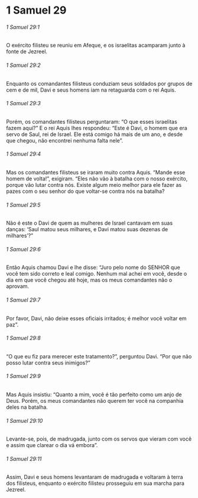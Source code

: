 # 1 Samuel 29

###### 1 Samuel 29:1

O exército filisteu se reuniu em Afeque, e os israelitas acamparam junto à fonte de Jezreel.

###### 1 Samuel 29:2

Enquanto os comandantes filisteus conduziam seus soldados por grupos de cem e de mil, Davi e seus homens iam na retaguarda com o rei Aquis.

###### 1 Samuel 29:3

Porém, os comandantes filisteus perguntaram: “O que esses israelitas fazem aqui?” E o rei Aquis lhes respondeu: “Este é Davi, o homem que era servo de Saul, rei de Israel. Ele está comigo há mais de um ano, e desde que chegou, não encontrei nenhuma falta nele”.

###### 1 Samuel 29:4

Mas os comandantes filisteus se iraram muito contra Aquis. “Mande esse homem de volta!”, exigiram. “Eles não vão à batalha com o nosso exército, porque vão lutar contra nós. Existe algum meio melhor para ele fazer as pazes com o seu senhor do que voltar-se contra nós na batalha?

###### 1 Samuel 29:5

Não é este o Davi de quem as mulheres de Israel cantavam em suas danças: ‘Saul matou seus milhares, e Davi matou suas dezenas de milhares’?”

###### 1 Samuel 29:6

Então Aquis chamou Davi e lhe disse: “Juro pelo nome do SENHOR que você tem sido correto e leal comigo. Nenhum mal achei em você, desde o dia em que você chegou até hoje, mas os meus comandantes não o aprovam.

###### 1 Samuel 29:7

Por favor, Davi, não deixe esses oficiais irritados; é melhor você voltar em paz”.

###### 1 Samuel 29:8

“O que eu fiz para merecer este tratamento?”, perguntou Davi. “Por que não posso lutar contra seus inimigos?”

###### 1 Samuel 29:9

Mas Aquis insistiu: “Quanto a mim, você é tão perfeito como um anjo de Deus. Porém, os meus comandantes não querem ter você na companhia deles na batalha.

###### 1 Samuel 29:10

Levante-se, pois, de madrugada, junto com os servos que vieram com você e assim que clarear o dia vá embora”.

###### 1 Samuel 29:11

Assim, Davi e seus homens levantaram de madrugada e voltaram à terra dos filisteus, enquanto o exército filisteu prosseguiu em sua marcha para Jezreel.

